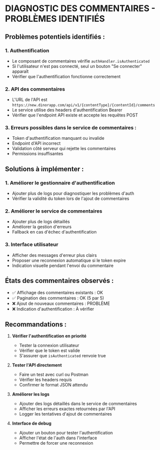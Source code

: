 # DIAGNOSTIC DES COMMENTAIRES - PROBLÈMES IDENTIFIÉS

## Problèmes potentiels identifiés :

### 1. Authentification
- Le composant de commentaires vérifie `authHandler.isAuthenticated` 
- Si l'utilisateur n'est pas connecté, seul un bouton "Se connecter" apparaît
- Vérifier que l'authentification fonctionne correctement

### 2. API des commentaires
- L'URL de l'API est `https://new.dinorapp.com/api/v1/{contentType}/{contentId}/comments`
- Le service utilise des headers d'authentification Bearer
- Vérifier que l'endpoint API existe et accepte les requêtes POST

### 3. Erreurs possibles dans le service de commentaires :
- Token d'authentification manquant ou invalide
- Endpoint d'API incorrect
- Validation côté serveur qui rejette les commentaires
- Permissions insuffisantes

## Solutions à implémenter :

### 1. Améliorer le gestionnaire d'authentification
- Ajouter plus de logs pour diagnostiquer les problèmes d'auth
- Vérifier la validité du token lors de l'ajout de commentaires

### 2. Améliorer le service de commentaires
- Ajouter plus de logs détaillés
- Améliorer la gestion d'erreurs
- Fallback en cas d'échec d'authentification

### 3. Interface utilisateur
- Afficher des messages d'erreur plus clairs
- Proposer une reconnexion automatique si le token expire
- Indication visuelle pendant l'envoi du commentaire

## États des commentaires observés :
- ✅ Affichage des commentaires existants : OK
- ✅ Pagination des commentaires : OK (5 par 5)
- ❌ Ajout de nouveaux commentaires : PROBLÈME
- ❌ Indication d'authentification : À vérifier

## Recommandations :

1. **Vérifier l'authentification en priorité**
   - Tester la connexion utilisateur
   - Vérifier que le token est valide
   - S'assurer que `isAuthenticated` renvoie true

2. **Tester l'API directement**
   - Faire un test avec curl ou Postman
   - Vérifier les headers requis
   - Confirmer le format JSON attendu

3. **Améliorer les logs**
   - Ajouter des logs détaillés dans le service de commentaires
   - Afficher les erreurs exactes retournées par l'API
   - Logger les tentatives d'ajout de commentaires

4. **Interface de debug**
   - Ajouter un bouton pour tester l'authentification
   - Afficher l'état de l'auth dans l'interface
   - Permettre de forcer une reconnexion 